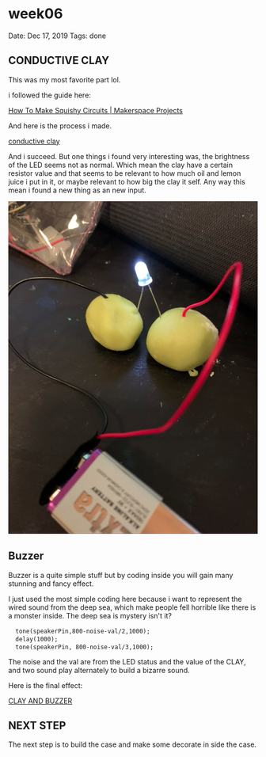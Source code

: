 # week06

Date: Dec 17, 2019
Tags: done

## CONDUCTIVE CLAY

This was my most favorite part lol.

i followed the guide here:

[How To Make Squishy Circuits | Makerspace Projects](https://www.makerspaces.com/squishy-circuits/)

And here is the process i made.

[conductive clay](https://vimeo.com/user92504253/review/385125978/05169e942e)

And i succeed. But one things i found very interesting was, the brightness of the LED seems not as normal. Which mean the clay have a certain resistor value and that seems to be relevant to how much oil and lemon juice i put in it, or maybe relevant to how big the clay it self. Any way this mean i found a new thing as an new input.

![week05/Untitled.png](pic/clay.png)

## Buzzer

Buzzer is a quite simple stuff but by coding inside you will gain many stunning and fancy effect.

I just used the most simple coding here because i want to represent the wired sound from the deep sea, which make people fell horrible like there is a monster inside. The deep sea is mystery isn't it?

      tone(speakerPin,800-noise-val/2,1000);
      delay(1000);
      tone(speakerPin, 800-noise-val/3,1000);

The noise and the val are from the LED status and the value of the CLAY, and two sound play alternately to build a bizarre sound.

Here is the final effect:

[CLAY AND BUZZER](https://vimeo.com/user92504253/review/385127675/c7b84ad3a8)

## NEXT STEP

The next step is to build the case and make some decorate in side the case.
